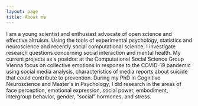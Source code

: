 ```yaml
---
layout: page
title: About me
---
```


I am a young scientist and enthusiast advocate of open science and effective altruism. Using the tools of experimental psychology, statistics and neuroscience and recently social computational science, I investigate research questions concerning social interaction and mental health. My current projects as a postdoc at the Computational Social Science Group Vienna focus on collective emotions in response to the COVID-19 pandemic using social media analysis, characteristics of media reports about suicide that could contribute to prevention. During my PhD in Cognitive Neuroscience and Master's in Psychology, I did research in the areas of face perception, emotional expression, social power, embodiment, intergroup behavior, gender, “social” hormones, and stress. 
